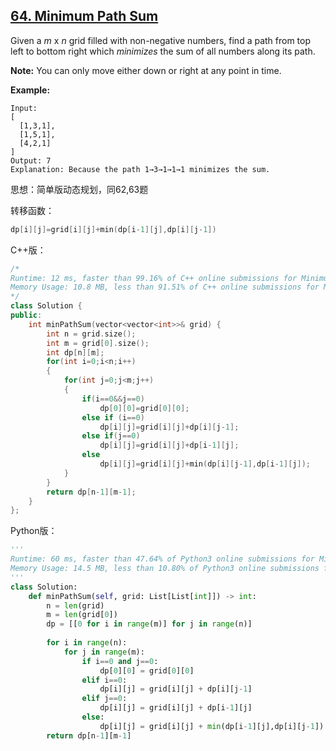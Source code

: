 ## [64. Minimum Path Sum](https://leetcode.com/problems/minimum-path-sum/)

Given a *m* x *n* grid filled with non-negative numbers, find a path from top left to bottom right which *minimizes* the sum of all numbers along its path.

**Note:** You can only move either down or right at any point in time.

**Example:**

```
Input:
[
  [1,3,1],
  [1,5,1],
  [4,2,1]
]
Output: 7
Explanation: Because the path 1→3→1→1→1 minimizes the sum.
```

思想：简单版动态规划，同62,63题

转移函数：

```c++
dp[i][j]=grid[i][j]+min(dp[i-1][j],dp[i][j-1])
```

C++版：

```c++
/*
Runtime: 12 ms, faster than 99.16% of C++ online submissions for Minimum Path Sum.
Memory Usage: 10.8 MB, less than 91.51% of C++ online submissions for Minimum Path Sum.
*/
class Solution {
public:
    int minPathSum(vector<vector<int>>& grid) {
        int n = grid.size();
        int m = grid[0].size();
        int dp[n][m];
        for(int i=0;i<n;i++)
        {
            for(int j=0;j<m;j++)
            {
                if(i==0&&j==0)
                    dp[0][0]=grid[0][0];
                else if (i==0)
                    dp[i][j]=grid[i][j]+dp[i][j-1];
                else if(j==0)
                    dp[i][j]=grid[i][j]+dp[i-1][j];
                else
                    dp[i][j]=grid[i][j]+min(dp[i][j-1],dp[i-1][j]);
            }
        }
        return dp[n-1][m-1];
    }
};
```

Python版：

```python
'''
Runtime: 60 ms, faster than 47.64% of Python3 online submissions for Minimum Path Sum.
Memory Usage: 14.5 MB, less than 10.80% of Python3 online submissions for Minimum Path Sum.
'''
class Solution:
    def minPathSum(self, grid: List[List[int]]) -> int:
        n = len(grid)
        m = len(grid[0])
        dp = [[0 for i in range(m)] for j in range(n)]
        
        for i in range(n):
            for j in range(m):
                if i==0 and j==0:
                    dp[0][0] = grid[0][0]
                elif i==0:
                    dp[i][j] = grid[i][j] + dp[i][j-1]
                elif j==0:
                    dp[i][j] = grid[i][j] + dp[i-1][j]
                else:
                    dp[i][j] = grid[i][j] + min(dp[i-1][j],dp[i][j-1])
        return dp[n-1][m-1]
                    
```

